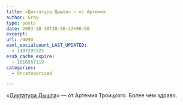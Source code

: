 ```yaml
---
title: «Диктатура Дышла» — от Артемия
author: Gray
type: posts
date: 2003-10-30T20:56:42+00:00
excerpt:
url: /4090
esml_socialcount_LAST_UPDATED:
  - 1497295323
essb_cache_expire:
  - 1616567119
categories:
  - Uncategorized

---
```








&#171;<a href="http://www.diversant-daily.ru/index.html?id=21682" target="_blank">Диктатура Дышла</a>&#187; &#8212; от Артемия Троицкого. Более чем здраво.